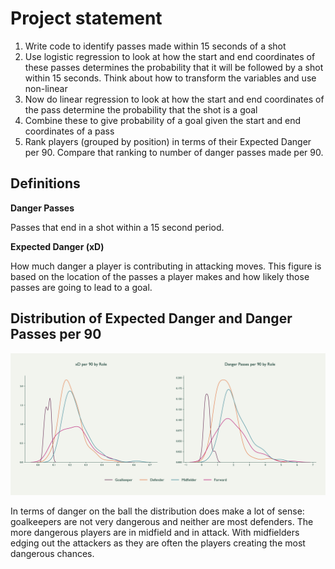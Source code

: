 # Project statement

1. Write code to identify passes made within 15 seconds of a shot
2. Use logistic regression to look at how the start and end coordinates of these passes determines the probability that it will be followed by a shot within 15 seconds. Think about how to transform the variables and use non-linear
3. Now do linear regression to look at how the start and end coordinates of the pass determine the probability that the shot is a goal
4. Combine these to give probability of a goal given the start and end coordinates of a pass
5. Rank players (grouped by position) in terms of their Expected Danger per 90. Compare that ranking to number of danger passes made per 90.

## Definitions
**Danger Passes**

Passes that end in a shot within a 15 second period.


**Expected Danger (xD)**

How much danger a player is contributing in attacking moves. This figure is based on the location of the passes a player makes and how likely those passes are going to lead to a goal.



## Distribution of Expected Danger and Danger Passes per 90


![Distribution of xD and Danger Passes per 90](./distribution_of_metrics_by_role.png)

In terms of danger on the ball the distribution does make a lot of sense: goalkeepers are not very dangerous and neither are most defenders. The more dangerous players are in midfield and in attack. With midfielders edging out the attackers as they are often the players creating the most dangerous chances.